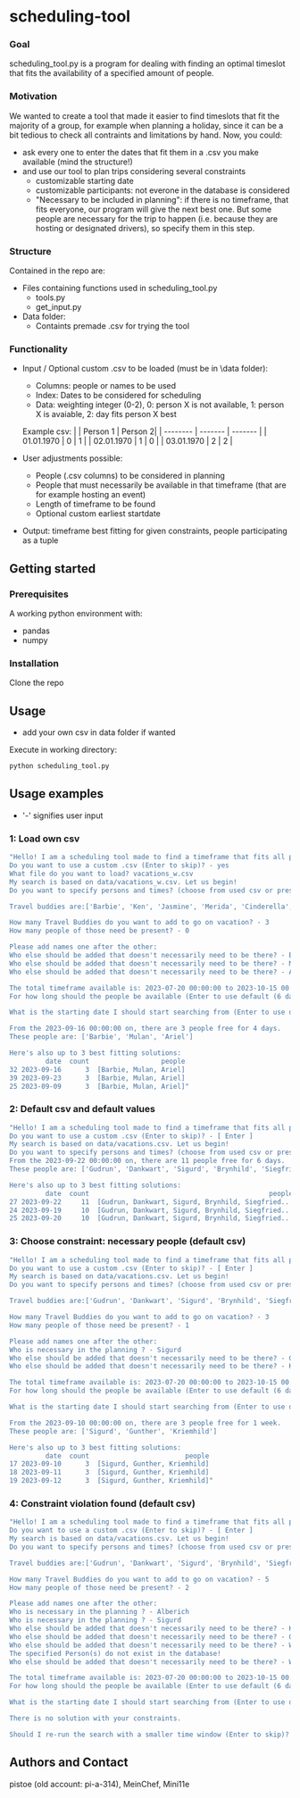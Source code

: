 # scheduling-tool
### Goal
scheduling_tool.py is a program for dealing with finding an optimal timeslot that fits the availability of a specified amount of people.
### Motivation
We wanted to create a tool that made it easier to find timeslots that fit the majority of a group, for example when planning a holiday, since it can be a bit tedious to check all contraints and limitations by hand.
Now, you could:
- ask every one to enter the dates that fit them in a .csv you make available (mind the structure!)
- and use our tool to plan trips considering several constraints
    - customizable starting date
    - customizable participants: not everone in the database is considered
    - "Necessary to be included in planning": if there is no timeframe, that fits everyone, our program will give the next best one. But some people are necessary for the trip to happen (i.e. because they are hosting or designated drivers), so specify them in this step.
### Structure
Contained in the repo are:
- Files containing functions used in scheduling_tool.py
    - tools.py
    - get_input.py
- Data folder: 
    - Containts premade .csv for trying the tool

### Functionality
- Input / Optional custom .csv to be loaded (must be in \data folder):
    - Columns: people or names to be used
    - Index: Dates to be considered for scheduling
    - Data: weighting integer (0-2), 0: person X is not available, 1: person X is avaiable, 2: day fits person X best

    Example csv:
    |          | Person 1 | Person 2|
    | -------- | ------- | ------- |
    | 01.01.1970 | 0 | 1 |
    | 02.01.1970 | 1 | 0 |
    | 03.01.1970 | 2 | 2 |

- User adjustments possible:
    - People (.csv columns) to be considered in planning
    - People that must necessarily be available in that timeframe (that are for example hosting an event)
    - Length of timeframe to be found
    - Optional custom earliest startdate

- Output: timeframe best fitting for given constraints, people participating as a tuple


## Getting started
### Prerequisites
A working python environment with:
- pandas 
- numpy
### Installation
Clone the repo

## Usage 
- add your own csv in data folder if wanted

Execute in working directory:
```bash
python scheduling_tool.py
```

## Usage examples
- '-' signifies user input
### 1: Load own csv
```bash
"Hello! I am a scheduling tool made to find a timeframe that fits all people specified in the following.
Do you want to use a custom .csv (Enter to skip)? - yes
What file do you want to load? vacations_w.csv
My search is based on data/vacations_w.csv. Let us begin!
Do you want to specify persons and times? (choose from used csv or press Enter to use defaults) - yes

Travel buddies are:['Barbie', 'Ken', 'Jasmine', 'Merida', 'Cinderella', 'Charming', 'Belle', 'Ariel', 'Pocahontas', 'Elsa', 'Aurora', 'Mulan']

How many Travel Buddies do you want to add to go on vacation? - 3
How many people of those need be present? - 0

Please add names one after the other:
Who else should be added that doesn't necessarily need to be there? - Barbie
Who else should be added that doesn't necessarily need to be there? - Mulan
Who else should be added that doesn't necessarily need to be there? - Ariel

The total timeframe available is: 2023-07-20 00:00:00 to 2023-10-15 00:00:00
For how long should the people be available (Enter to use default (6 days))? - 4 days

What is the starting date I should start searching from (Enter to use default)?

From the 2023-09-16 00:00:00 on, there are 3 people free for 4 days.
These people are: ['Barbie', 'Mulan', 'Ariel']

Here's also up to 3 best fitting solutions:
         date  count                  people
32 2023-09-16      3  [Barbie, Mulan, Ariel]
39 2023-09-23      3  [Barbie, Mulan, Ariel]
25 2023-09-09      3  [Barbie, Mulan, Ariel]"
```

### 2: Default csv and default values
```bash
"Hello! I am a scheduling tool made to find a timeframe that fits all people specified in the following.
Do you want to use a custom .csv (Enter to skip)? - [ Enter ]
My search is based on data/vacations.csv. Let us begin!
Do you want to specify persons and times? (choose from used csv or press Enter to use defaults) - [ Enter ]
From the 2023-09-22 00:00:00 on, there are 11 people free for 6 days.
These people are: ['Gudrun', 'Dankwart', 'Sigurd', 'Brynhild', 'Siegfried', 'Gernot', 'Gunther', 'Kriemhild', 'Hildebrand', 'Wolfhart', 'Giselher']

Here's also up to 3 best fitting solutions:
         date  count                                             people
27 2023-09-22     11  [Gudrun, Dankwart, Sigurd, Brynhild, Siegfried...
24 2023-09-19     10  [Gudrun, Dankwart, Sigurd, Brynhild, Siegfried...
25 2023-09-20     10  [Gudrun, Dankwart, Sigurd, Brynhild, Siegfried..."
```


### 3: Choose constraint: necessary people (default csv)
```bash
"Hello! I am a scheduling tool made to find a timeframe that fits all people specified in the following.
Do you want to use a custom .csv (Enter to skip)? - [ Enter ]
My search is based on data/vacations.csv. Let us begin!
Do you want to specify persons and times? (choose from used csv or press Enter to use defaults) - yes

Travel buddies are:['Gudrun', 'Dankwart', 'Sigurd', 'Brynhild', 'Siegfried', 'Gernot', 'Gunther', 'Kriemhild', 'Hildebrand', 'Wolfhart', 'Alberich', 'Giselher']

How many Travel Buddies do you want to add to go on vacation? - 3
How many people of those need be present? - 1

Please add names one after the other:
Who is necessary in the planning ? - Sigurd
Who else should be added that doesn't necessarily need to be there? - Gunther
Who else should be added that doesn't necessarily need to be there? - Kriemhild

The total timeframe available is: 2023-07-20 00:00:00 to 2023-10-15 00:00:00
For how long should the people be available (Enter to use default (6 days))? - 1 week

What is the starting date I should start searching from (Enter to use default)? - 2023-08-03

From the 2023-09-10 00:00:00 on, there are 3 people free for 1 week.
These people are: ['Sigurd', 'Gunther', 'Kriemhild']

Here's also up to 3 best fitting solutions:
         date  count                        people
17 2023-09-10      3  [Sigurd, Gunther, Kriemhild]
18 2023-09-11      3  [Sigurd, Gunther, Kriemhild]
19 2023-09-12      3  [Sigurd, Gunther, Kriemhild]"
```

### 4: Constraint violation found (default csv)
```bash
"Hello! I am a scheduling tool made to find a timeframe that fits all people specified in the following.
Do you want to use a custom .csv (Enter to skip)? - [ Enter ]
My search is based on data/vacations.csv. Let us begin!
Do you want to specify persons and times? (choose from used csv or press Enter to use defaults) - yes

Travel buddies are:['Gudrun', 'Dankwart', 'Sigurd', 'Brynhild', 'Siegfried', 'Gernot', 'Gunther', 'Kriemhild', 'Hildebrand', 'Wolfhart', 'Alberich', 'Giselher']

How many Travel Buddies do you want to add to go on vacation? - 5
How many people of those need be present? - 2

Please add names one after the other:
Who is necessary in the planning ? - Alberich
Who is necessary in the planning ? - Sigurd 
Who else should be added that doesn't necessarily need to be there? - Kriemhild
Who else should be added that doesn't necessarily need to be there? - Gunther
Who else should be added that doesn't necessarily need to be there? - Wolfhard
The specified Person(s) do not exist in the database!
Who else should be added that doesn't necessarily need to be there? - Wolfhart

The total timeframe available is: 2023-07-20 00:00:00 to 2023-10-15 00:00:00
For how long should the people be available (Enter to use default (6 days))? - 4 Days

What is the starting date I should start searching from (Enter to use default)? - 2023-08-15

There is no solution with your constraints.

Should I re-run the search with a smaller time window (Enter to skip)? - [ Enter ]"
```

## Authors and Contact
pistoe (old account: pi-a-314), MeinChef, Mini11e

